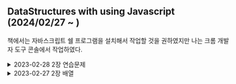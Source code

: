 ## DataStructures with using Javascript (2024/02/27 ~ )
책에서는 자바스크립트 쉘 프로그램을 설치해서 작업할 것을 권하였지만 나는 크롬 개발자 도구 콘솔에서 작업하였다.

<details>
  <summary> 2023-02-28 2장 연습문제
</summary>

  - 이차원 배열을 이용해 월간 온도 자료를 저장하도록 weeklyTemps 객체를 고치시오, 월간 평균, 지정한 주의 평균, 모든주의 평균을 출력하는 함수를 만드시오
    - 달력을 기준으로하면 예외처리할게 너무많으나 간단하게 연산만 되도록 코딩했다. 
    - 월간은 한달동안을 말하는것
    - 이차원 배열을 사용하려면 [[1주차],[2주차],[3주차],[4주차],[5주차]] 이런식으로 해야 계산이 알맞게 될 것 같았다.
    - week.add([1,1,1,1,1,1,1]); 과 같이 데이터를 입력한다고 가정한다. 이게 젤 쉬운 입력 방법이라고 생각함 ;;
    - 예제를 크게 벗어나지 않는 선에서 코딩했다. 있는것을 잘 사용하는것이 중요!

    ````
      function weekTemps(){
        this.dataStore = [];
        this.add = add;
        this.monthAverage = monthAverage;
        this.weeklyAverage = weeklyAverage;
        this.weeklySelectAverage =  weeklySelectAverage;
      }
      function add(tmp){
          this.dataStore.push(tmp);
      }
    
      function weeklyAverage(){
          var total = 0;
          var tmp = [];
          for (var i=0;i<this.dataStore.length;i++){
              for (var j=0;j<this.dataStore[i].length;j++){
                  total += this.dataStore[i][j];
              }
              console.log(i+1+"주차 평균"+ total/7);
              total = 0;
          }
      }
      
    
    function monthAverage(){
        var total = 0;
        for (var i=0;i<this.dataStore.length;i++){
            for (var j=0;j<this.dataStore[i].length;j++){
                total += this.dataStore[i][j];
            }
        }
        console.log("한달 평균"+ total/31)
    
    }
    
    function weeklySelectAverage(month){
        var total = 0;
        var tmp = [];
        for (var j=0;j<this.dataStore[month].length;j++){
            total += this.dataStore[month][j];
        }
        console.log(month+1+"주차 평균"+ total/7);
        total = 0;
    }

    ````

</details>

<details>
  <summary> 2023-02-27 2장 배열
</summary>

  - 자바스크립트로 배열을 만들땐 var numbers = [] 와 var numbers = new Array(); 이렇게 두가지가 있다. 
  - 문자열을 배열로 만드는것은 split() 함수 사용
  - 배열을 문자열로 만드는것은 join과 toString 함수 사용, 두개의 차이점은 구분자가 있고 없고 말곤 아직 잘 모르겠다.
  - 배열요소 자체에 접근하는건 깊은 복사, samenus = nums 같이 변수로만 할당하는것은 얕은 복사라고 한다. 아무래도 배열 요소 자체에 접근하는것은 주소와 값 자체에 접근하는것 같고 변수로만 할당하는것은 주소만 복사한것으로 보인다
  - indexOf() 함수는 인자로 문자열 요소를 주면 해당 인자가 있는 문자열일 경우 반환한다
  - 새 배열을 만드는 방법으론 concat과 splice가 있는데 concat은 기존배열 뒤에 추가해서 배열을 만드는것이고 split는 (3,3) 앞인자는 기존배열의 위치, 뒷인자는 기존배열에서 사용할 요소수인데 결과 값만큼 짤라서 새배열을 만들고 그렇게 짤린 배열또한 새로운 배열로 만들어져 총 2개의 결과를 확인 할 수 있음
  - 배열 맨앞이나 맨뒤에 추가하고 싶은 경우 push() pop() unshift() shift() 함수를 사용하고 배열 중간에 추가하고 싶은 경우 splice를 사용하면된다.
  - 배열 정렬시 reverse() 역방향 sort는 정방향인데 문자열만 되며 숫자를 하고 싶은 경우 인자로 정렬기준 함수를 넣어서 정렬할 수 있다.
  - 배열의 각각의 요소에 함수를 설정하고 싶은 경우 forEach 함수를 사용하고 거기에 새 배열을 만들어 내고 싶으면 map 함수를 사용한다.
  - filter() 함수도 새 배열을 반환하나 조건은 불린 함수를 만족하는 요소를 포함한다는 것이다.
  - 이차원 배열의 경우 내가 아는건 [i][j] 밖에 없어서 패스

</details>
